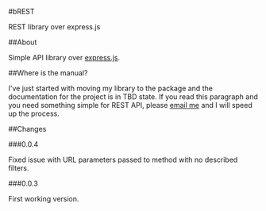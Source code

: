 #bREST

REST library over express.js

##About

Simple API library over [express.js](http://expressjs.com/).

##Where is the manual?

I've just started with moving my library to the package and the documentation for the project is in TBD state. If
you read this paragraph and you need something simple for REST API, please [email me](mailto:max.kitsch@gmail.com) and
I will speed up the process.

##Changes

###0.0.4

Fixed issue with URL parameters passed to method with no described filters.

###0.0.3

First working version.
